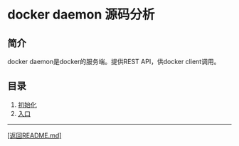 docker daemon 源码分析
==============================================================
## 简介
docker daemon是docker的服务端。提供REST API，供docker client调用。

## 目录
1. [初始化](./init.md)
2. [入口](./main.md)


_______________________________________________________________________
[[返回README.md]](../README.md) 


